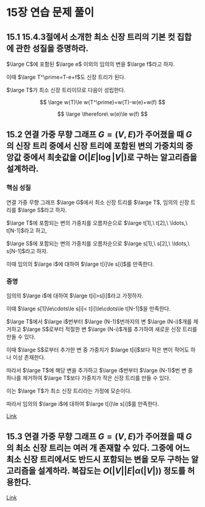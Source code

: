 # 15장 연습 문제 풀이

## 15.1 15.4.3절에서 소개한 최소 신장 트리의 기본 컷 집합에 관한 성질을 증명하라.

$\large C$에 포함된 $\large e$ 이외의 임의의 변을 $\large f$라고 하자.

이때 $\large T^\prime=T-e+f$도 신장 트리가 된다.

$\large T$가 최소 신장 트리이므로 다음이 성립한다.

$$
\large
w(T)\le w(T^\prime)=w(T)-w(e)+w(f)
$$

$$
\large
\therefore\ w(e)\le w(f)
$$

## 15.2 연결 가중 무향 그래프 $G=(V,E)$가 주어졌을 때 $G$의 신장 트리 중에서 신장 트리에 포함된 변의 가중치의 중앙값 중에서 최솟값을 $O(|E|\log|V|)$로 구하는 알고리즘을 설계하라.

### 핵심 성질

연결 가중 무향 그래프 $\large G$에서 최소 신장 트리를 $\large T$, 임의의 신장 트리를 $\large S$라고 하자.

$\large T$에 포함되는 변의 가중치를 오름차순으로 $\large t[1],\ t[2],\ \ldots,\ t[N-1]$라고 하고,

$\large S$에 포함되는 변의 가중치를 오름차순으로 $\large s[1],\ s[2],\ \ldots,\ s[N-1]$라고 하자.

이때 임의의 $\large i$에 대하여 $\large t[i]\le s[i]$를 만족한다.

### 증명

임의의 $\large i$에 대하여 $\large t[i]>s[i]$라고 가정하자.

이때 $\large s[1]\le\cdots\le s[i]< t[i]\le\cdots\le t[N-1]$을 만족한다.

$\large T$에서 $\large i$번부터 $\large (N-1)$번까지의 변 $\large (N-i)$개를 제거하고 $\large S$로부터 적절한 변 $\large (N-i)$개를 추가하여 새로운 신장 트리를 만들 수 있다.

이때 $\large S$로부터 추가한 변 중 가중치가 $\large t[i]$보다 작은 변이 적어도 하나 이상 존재한다.

따라서 $\large T$에 해당 변을 추가하고 $\large i$번부터 $\large (N-1)$번 변 중 하나를 제거하여 $\large T$보다 가중치가 작은 신장 트리를 만들 수 있다.

이는 $\large T$가 최소 신장 트리라는 가정에 모순이다.

따라서 임의의 $\large i$에 대하여 $\large t[i]\le s[i]$를 만족한다.

[Link](15.2.cpp)

## 15.3 연결 가중 무향 그래프 $G=(V,E)$가 주어졌을 때 $G$의 최소 신장 트리는 여러 개 존재할 수 있다. 그중에 어느 최소 신장 트리에서도 반드시 포함되는 변을 모두 구하는 알고리즘을 설계하라. 복잡도는 $O(|V||E|\alpha(|V|))$ 정도를 허용한다.

[Link](15.3.cpp)
